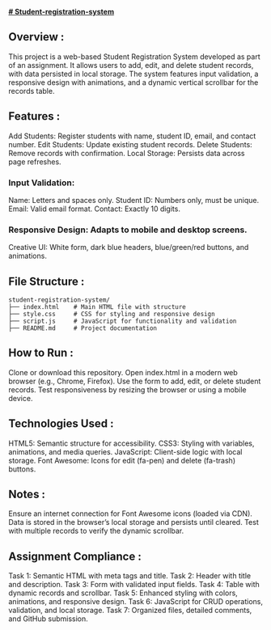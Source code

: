 **<ins># Student-registration-system</ins>**

## Overview :
This project is a web-based Student Registration System developed as part of an assignment. It allows users to add, edit, and delete student records, with data persisted in local storage. The system features input validation, a responsive design with animations, and a dynamic vertical scrollbar for the records table.

## Features :
Add Students: Register students with name, student ID, email, and contact number.
Edit Students: Update existing student records.
Delete Students: Remove records with confirmation.
Local Storage: Persists data across page refreshes.

### Input Validation:
Name: Letters and spaces only.
Student ID: Numbers only, must be unique.
Email: Valid email format.
Contact: Exactly 10 digits.

### Responsive Design: Adapts to mobile and desktop screens.
Creative UI: White form, dark blue headers, blue/green/red buttons, and animations.


## File Structure :
```
student-registration-system/
├── index.html    # Main HTML file with structure
├── style.css     # CSS for styling and responsive design
├── script.js     # JavaScript for functionality and validation
├── README.md     # Project documentation
```


## How to Run :
Clone or download this repository.
Open index.html in a modern web browser (e.g., Chrome, Firefox).
Use the form to add, edit, or delete student records.
Test responsiveness by resizing the browser or using a mobile device.


## Technologies Used :
HTML5: Semantic structure for accessibility.
CSS3: Styling with variables, animations, and media queries.
JavaScript: Client-side logic with local storage.
Font Awesome: Icons for edit (fa-pen) and delete (fa-trash) buttons.


## Notes :
Ensure an internet connection for Font Awesome icons (loaded via CDN).
Data is stored in the browser’s local storage and persists until cleared.
Test with multiple records to verify the dynamic scrollbar.


## Assignment Compliance :
Task 1: Semantic HTML with meta tags and title.
Task 2: Header with title and description.
Task 3: Form with validated input fields.
Task 4: Table with dynamic records and scrollbar.
Task 5: Enhanced styling with colors, animations, and responsive design.
Task 6: JavaScript for CRUD operations, validation, and local storage.
Task 7: Organized files, detailed comments, and GitHub submission.

